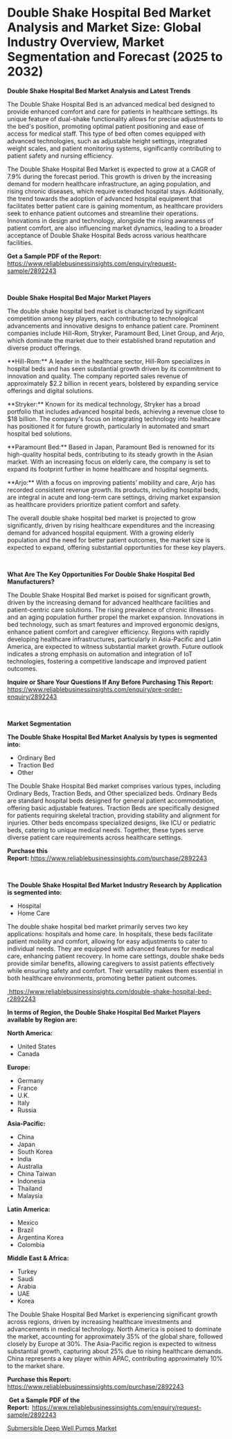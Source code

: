 <p><h1>Double Shake Hospital Bed Market Analysis and Market Size: Global Industry Overview, Market Segmentation and Forecast (2025 to 2032)</h1></p><p><strong>Double Shake Hospital Bed Market Analysis and Latest Trends</strong></p>
<p><p>The Double Shake Hospital Bed is an advanced medical bed designed to provide enhanced comfort and care for patients in healthcare settings. Its unique feature of dual-shake functionality allows for precise adjustments to the bed's position, promoting optimal patient positioning and ease of access for medical staff. This type of bed often comes equipped with advanced technologies, such as adjustable height settings, integrated weight scales, and patient monitoring systems, significantly contributing to patient safety and nursing efficiency.</p><p>The Double Shake Hospital Bed Market is expected to grow at a CAGR of 7.9% during the forecast period. This growth is driven by the increasing demand for modern healthcare infrastructure, an aging population, and rising chronic diseases, which require extended hospital stays. Additionally, the trend towards the adoption of advanced hospital equipment that facilitates better patient care is gaining momentum, as healthcare providers seek to enhance patient outcomes and streamline their operations. Innovations in design and technology, alongside the rising awareness of patient comfort, are also influencing market dynamics, leading to a broader acceptance of Double Shake Hospital Beds across various healthcare facilities.</p></p>
<p><strong>Get a Sample PDF of the Report:&nbsp;</strong> <a href="https://www.reliablebusinessinsights.com/enquiry/request-sample/2892243?utm_campaign=3084&utm_medium=2&utm_source=Github&utm_content=ia&utm_term=15032025&utm_id=double-shake-hospital-bed">https://www.reliablebusinessinsights.com/enquiry/request-sample/2892243</a></p>
<p>&nbsp;</p>
<p><strong>Double Shake Hospital Bed Major Market Players</strong></p>
<p><p>The double shake hospital bed market is characterized by significant competition among key players, each contributing to technological advancements and innovative designs to enhance patient care. Prominent companies include Hill-Rom, Stryker, Paramount Bed, Linet Group, and Arjo, which dominate the market due to their established brand reputation and diverse product offerings.</p><p>**Hill-Rom:** A leader in the healthcare sector, Hill-Rom specializes in hospital beds and has seen substantial growth driven by its commitment to innovation and quality. The company reported sales revenue of approximately $2.2 billion in recent years, bolstered by expanding service offerings and digital solutions.</p><p>**Stryker:** Known for its medical technology, Stryker has a broad portfolio that includes advanced hospital beds, achieving a revenue close to $18 billion. The company's focus on integrating technology into healthcare has positioned it for future growth, particularly in automated and smart hospital bed solutions.</p><p>**Paramount Bed:** Based in Japan, Paramount Bed is renowned for its high-quality hospital beds, contributing to its steady growth in the Asian market. With an increasing focus on elderly care, the company is set to expand its footprint further in home healthcare and hospital segments.</p><p>**Arjo:** With a focus on improving patients’ mobility and care, Arjo has recorded consistent revenue growth. Its products, including hospital beds, are integral in acute and long-term care settings, driving market expansion as healthcare providers prioritize patient comfort and safety.</p><p>The overall double shake hospital bed market is projected to grow significantly, driven by rising healthcare expenditures and the increasing demand for advanced hospital equipment. With a growing elderly population and the need for better patient outcomes, the market size is expected to expand, offering substantial opportunities for these key players.</p></p>
<p>&nbsp;</p>
<p><strong>What Are The Key Opportunities For Double Shake Hospital Bed Manufacturers?</strong></p>
<p><p>The Double Shake Hospital Bed market is poised for significant growth, driven by the increasing demand for advanced healthcare facilities and patient-centric care solutions. The rising prevalence of chronic illnesses and an aging population further propel the market expansion. Innovations in bed technology, such as smart features and improved ergonomic designs, enhance patient comfort and caregiver efficiency. Regions with rapidly developing healthcare infrastructures, particularly in Asia-Pacific and Latin America, are expected to witness substantial market growth. Future outlook indicates a strong emphasis on automation and integration of IoT technologies, fostering a competitive landscape and improved patient outcomes.</p></p>
<p><strong>Inquire or Share Your Questions If Any Before Purchasing This Report:</strong> <a href="https://www.reliablebusinessinsights.com/enquiry/pre-order-enquiry/2892243?utm_campaign=3084&utm_medium=2&utm_source=Github&utm_content=ia&utm_term=15032025&utm_id=double-shake-hospital-bed">https://www.reliablebusinessinsights.com/enquiry/pre-order-enquiry/2892243</a></p>
<p>&nbsp;</p>
<p><strong>Market Segmentation</strong></p>
<p><strong>The Double Shake Hospital Bed Market Analysis by types is segmented into:</strong></p>
<p><ul><li> Ordinary Bed</li><li>Traction Bed</li><li>Other </li></ul></p>
<p><p>The Double Shake Hospital Bed market comprises various types, including Ordinary Beds, Traction Beds, and Other specialized beds. Ordinary Beds are standard hospital beds designed for general patient accommodation, offering basic adjustable features. Traction Beds are specifically designed for patients requiring skeletal traction, providing stability and alignment for injuries. Other beds encompass specialized designs, like ICU or pediatric beds, catering to unique medical needs. Together, these types serve diverse patient care requirements across healthcare settings.</p></p>
<p><strong>Purchase this Report:&nbsp;</strong><a href="https://www.reliablebusinessinsights.com/purchase/2892243?utm_campaign=3084&utm_medium=2&utm_source=Github&utm_content=ia&utm_term=15032025&utm_id=double-shake-hospital-bed">https://www.reliablebusinessinsights.com/purchase/2892243</a></p>
<p>&nbsp;</p>
<p><strong>The Double Shake Hospital Bed Market Industry Research by Application is segmented into:</strong></p>
<p><ul><li> Hospital</li><li>Home Care </li></ul></p>
<p><p>The double shake hospital bed market primarily serves two key applications: hospitals and home care. In hospitals, these beds facilitate patient mobility and comfort, allowing for easy adjustments to cater to individual needs. They are equipped with advanced features for medical care, enhancing patient recovery. In home care settings, double shake beds provide similar benefits, allowing caregivers to assist patients effectively while ensuring safety and comfort. Their versatility makes them essential in both healthcare environments, promoting better patient outcomes.</p></p>
<p><a href="https://www.reliablebusinessinsights.com/double-shake-hospital-bed-r2892243?utm_campaign=3084&utm_medium=2&utm_source=Github&utm_content=ia&utm_term=15032025&utm_id=double-shake-hospital-bed">&nbsp;https://www.reliablebusinessinsights.com/double-shake-hospital-bed-r2892243</a></p>
<p><strong>In terms of Region, the Double Shake Hospital Bed Market Players available by Region are:</strong></p>
<p>
    <p> <strong> North America: </strong>
        <ul>
            <li>United States</li>
            <li>Canada</li>
        </ul>
        </p> 
    <p> <strong> Europe: </strong>
        <ul>
            <li>Germany</li>
            <li>France</li>
            <li>U.K.</li>
            <li>Italy</li>
            <li>Russia</li>
        </ul>
        </p> 
    <p> <strong> Asia-Pacific: </strong>
        <ul>
            <li>China</li>
            <li>Japan</li>
            <li>South Korea</li>
            <li>India</li>
            <li>Australia</li>
            <li>China Taiwan</li>
            <li>Indonesia</li>
            <li>Thailand</li>
            <li>Malaysia</li>
        </ul>
        </p> 
    <p> <strong> Latin America: </strong>
        <ul>
            <li>Mexico</li>
            <li>Brazil</li>
            <li>Argentina Korea</li>
            <li>Colombia</li>
        </ul>
        </p> 
    <p> <strong> Middle East & Africa: </strong>
        <ul>
            <li>Turkey</li>
            <li>Saudi</li>
            <li>Arabia</li>
            <li>UAE</li>
            <li>Korea</li>
        </ul>
    </p>
    </p>
<p><p>The Double Shake Hospital Bed Market is experiencing significant growth across regions, driven by increasing healthcare investments and advancements in medical technology. North America is poised to dominate the market, accounting for approximately 35% of the global share, followed closely by Europe at 30%. The Asia-Pacific region is expected to witness substantial growth, capturing about 25% due to rising healthcare demands. China represents a key player within APAC, contributing approximately 10% to the market share.</p></p>
<p><strong>Purchase this Report: </strong><a href="https://www.reliablebusinessinsights.com/purchase/2892243?utm_campaign=3084&utm_medium=2&utm_source=Github&utm_content=ia&utm_term=15032025&utm_id=double-shake-hospital-bed">https://www.reliablebusinessinsights.com/purchase/2892243</a></p>
<p>&nbsp;<strong>Get a Sample PDF of the Report:&nbsp;&nbsp;</strong><a href="https://www.reliablebusinessinsights.com/enquiry/request-sample/2892243?utm_campaign=3084&utm_medium=2&utm_source=Github&utm_content=ia&utm_term=15032025&utm_id=double-shake-hospital-bed">https://www.reliablebusinessinsights.com/enquiry/request-sample/2892243</a></p>
<p><strong></strong></p>
<p><p><a href="https://github.com/saroarmaicky/Market-Research-Report-List-1/blob/main/submersible-deep-well-pumps-market.md?utm_campaign=3084&utm_medium=2&utm_source=Github&utm_content=ia&utm_term=15032025&utm_id=double-shake-hospital-bed">Submersible Deep Well Pumps Market</a></p></p>